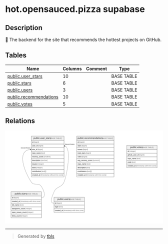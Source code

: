 # hot.opensauced.pizza supabase

## Description

🍕 The backend for the site that recommends the hottest projects on GitHub.

## Tables

| Name                                                | Columns | Comment | Type       |
| --------------------------------------------------- | ------- | ------- | ---------- |
| [public.user_stars](public.user_stars.md)           | 10      |         | BASE TABLE |
| [public.stars](public.stars.md)                     | 6       |         | BASE TABLE |
| [public.users](public.users.md)                     | 3       |         | BASE TABLE |
| [public.recommendations](public.recommendations.md) | 10      |         | BASE TABLE |
| [public.votes](public.votes.md)                     | 5       |         | BASE TABLE |

## Relations

![er](schema.svg)

---

> Generated by [tbls](https://github.com/k1LoW/tbls)
